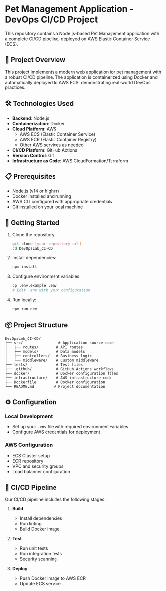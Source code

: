 # Pet Management Application - DevOps CI/CD Project

This repository contains a Node.js-based Pet Management application with a complete CI/CD pipeline, deployed on AWS Elastic Container Service (ECS).

## 🎯 Project Overview

This project implements a modern web application for pet management with a robust CI/CD pipeline. The application is containerized using Docker and automatically deployed to AWS ECS, demonstrating real-world DevOps practices.

## 🛠️ Technologies Used

- **Backend**: Node.js
- **Containerization**: Docker
- **Cloud Platform**: AWS
  - AWS ECS (Elastic Container Service)
  - AWS ECR (Elastic Container Registry)
  - Other AWS services as needed
- **CI/CD Platform**: GitHub Actions
- **Version Control**: Git
- **Infrastructure as Code**: AWS CloudFormation/Terraform

## 📋 Prerequisites

- Node.js (v14 or higher)
- Docker installed and running
- AWS CLI configured with appropriate credentials
- Git installed on your local machine

## 🚀 Getting Started

1. Clone the repository:
   ```bash
   git clone [your-repository-url]
   cd DevOpsLab_CI-CD
   ```

2. Install dependencies:
   ```bash
   npm install
   ```

3. Configure environment variables:
   ```bash
   cp .env.example .env
   # Edit .env with your configuration
   ```

4. Run locally:
   ```bash
   npm run dev
   ```

## 📦 Project Structure

```
DevOpsLab_CI-CD/
├── src/                # Application source code
│   ├── routes/        # API routes
│   ├── models/        # Data models
│   ├── controllers/   # Business logic
│   └── middleware/    # Custom middleware
├── tests/             # Test files
├── .github/           # GitHub Actions workflows
├── docker/            # Docker configuration files
├── infrastructure/    # AWS infrastructure code
├── Dockerfile         # Docker configuration
└── README.md         # Project documentation
```

## ⚙️ Configuration

### Local Development
- Set up your `.env` file with required environment variables
- Configure AWS credentials for deployment

### AWS Configuration
- ECS Cluster setup
- ECR repository
- VPC and security groups
- Load balancer configuration

## 🔄 CI/CD Pipeline

Our CI/CD pipeline includes the following stages:

1. **Build**
   - Install dependencies
   - Run linting
   - Build Docker image

2. **Test**
   - Run unit tests
   - Run integration tests
   - Security scanning

3. **Deploy**
   - Push Docker image to AWS ECR
   - Update ECS service



